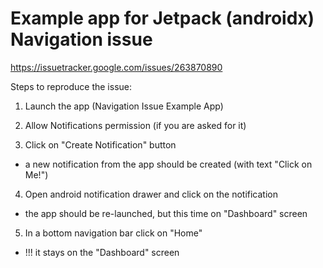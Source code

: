 # Example app for Jetpack (androidx) Navigation issue

https://issuetracker.google.com/issues/263870890

Steps to reproduce the issue:

1. Launch the app (Navigation Issue Example App)

2. Allow Notifications permission (if you are asked for it)

3. Click on "Create Notification" button
- a new notification from the app should be created (with text "Click on Me!")

4. Open android notification drawer and click on the notification
- the app should be re-launched, but this time on "Dashboard" screen

5. In a bottom navigation bar click on "Home"
- !!! it stays on the "Dashboard" screen
